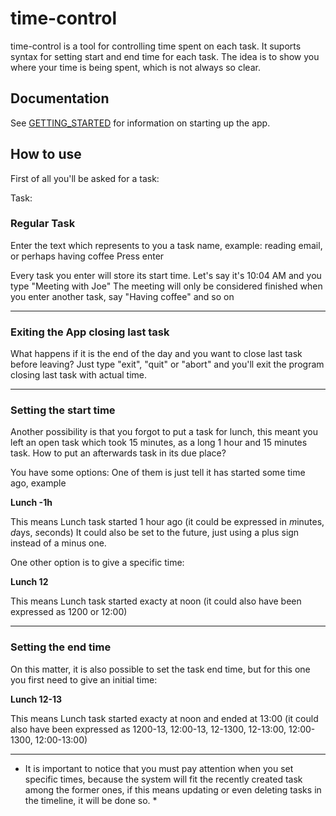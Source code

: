# time-control

time-control is a tool for controlling time spent on each task. It suports syntax for setting start and end time for each task. The idea is to show you where your time is being spent, which is not always so clear.

Documentation
-------------

See [GETTING_STARTED](https://github.com/leocampos/time-control/blob/master/GETTING_STARTED.md) for information on starting up the app.

How to use
----------

First of all you'll be asked for a task:

Task:

### Regular Task
Enter the text which represents to you a task name, example:
reading email, or perhaps having coffee
Press enter

Every task you enter will store its start time. Let's say it's 10:04 AM and you type "Meeting with Joe"
The meeting will only be considered finished when you enter another task, say "Having coffee" and so on
* * *
### Exiting the App closing last task
What happens if it is the end of the day and you want to close last task before leaving?
Just type "exit", "quit" or "abort" and you'll exit the program closing last task with actual time.

* * *
### Setting the start time
Another possibility is that you forgot to put a task for lunch, this meant you left an open task which
took 15 minutes, as a long 1 hour and 15 minutes task. How to put an afterwards task in its due place?

You have some options:
One of them is just tell it has started some time ago, example

**Lunch -1h**

This means Lunch task started 1 hour ago (it could be expressed in *m*inutes, *d*ays, *s*econds)
It could also be set to the future, just using a plus sign instead of a minus one.

One other option is to give a specific time:

**Lunch 12**

This means Lunch task started exacty at noon (it could also have been expressed as 1200 or 12:00)

* * *
### Setting the end time
On this matter, it is also possible to set the task end time, but for this one you first need to give an initial time:

**Lunch 12-13**

This means Lunch task started exacty at noon and ended at 13:00 (it could also have been expressed as 1200-13, 12:00-13, 12-1300, 12-13:00, 12:00-1300, 12:00-13:00)

* * *

* It is important to notice that you must pay attention when you set specific times, because the system will fit the recently created task among the former ones, if this means updating or even deleting tasks in the timeline, it will be done so. *